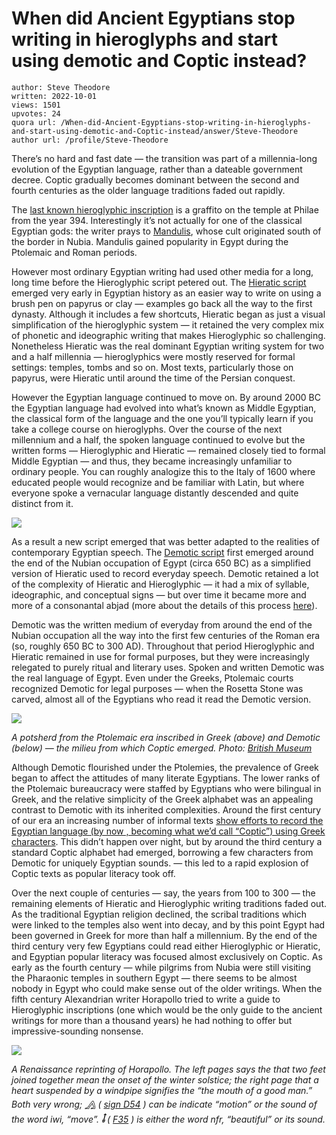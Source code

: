 # When did Ancient Egyptians stop writing in hieroglyphs and start using demotic and Coptic instead?

	author: Steve Theodore
	written: 2022-10-01
	views: 1501
	upvotes: 24
	quora url: /When-did-Ancient-Egyptians-stop-writing-in-hieroglyphs-and-start-using-demotic-and-Coptic-instead/answer/Steve-Theodore
	author url: /profile/Steve-Theodore


There’s no hard and fast date — the transition was part of a millennia-long evolution of the Egyptian language, rather than a dateable government decree. Coptic gradually becomes dominant between the second and fourth centuries as the older language traditions faded out rapidly.

The [last known hieroglyphic inscription](https://en.wikipedia.org/wiki/Graffito_of_Esmet-Akhom) is a graffito on the temple at Philae from the year 394. Interestingly it’s not actually for one of the classical Egyptian gods: the writer prays to [Mandulis](https://en.wikipedia.org/wiki/Mandulis), whose cult originated south of the border in Nubia. Mandulis gained popularity in Egypt during the Ptolemaic and Roman periods.

However most ordinary Egyptian writing had used other media for a long, long time before the Hieroglyphic script petered out. The [Hieratic script](https://omniglot.com/writing/egyptian_hieratic.htm) emerged very early in Egyptian history as an easier way to write on using a brush pen on papyrus or clay — examples go back all the way to the first dynasty. Although it includes a few shortcuts, Hieratic began as just a visual simplification of the hieroglyphic system — it retained the very complex mix of phonetic and ideographic writing that makes Hieroglyphic so challenging. Nonetheless Hieratic was the real dominant Egyptian writing system for two and a half millennia — hieroglyphics were mostly reserved for formal settings: temples, tombs and so on. Most texts, particularly those on papyrus, were Hieratic until around the time of the Persian conquest.

However the Egyptian language continued to move on. By around 2000 BC the Egyptian language had evolved into what’s known as Middle Egyptian, the classical form of the language and the one you’ll typically learn if you take a college course on hieroglyphs. Over the course of the next millennium and a half, the spoken language continued to evolve but the written forms — Hieroglyphic and Hieratic — remained closely tied to formal Middle Egyptian — and thus, they became increasingly unfamiliar to ordinary people. You can roughly analogize this to the Italy of 1600 where educated people would recognize and be familiar with Latin, but where everyone spoke a vernacular language distantly descended and quite distinct from it.

![](https://qph.cf2.quoracdn.net/main-qimg-f984078f331a49fcfe61fd3b125662d8)

As a result a new script emerged that was better adapted to the realities of contemporary Egyptian speech. The [Demotic script](https://omniglot.com/writing/egyptian_demotic.htm) first emerged around the end of the Nubian occupation of Egypt (circa 650 BC) as a simplified version of Hieratic used to record everyday speech. Demotic retained a lot of the complexity of Hieratic and Hieroglyphic — it had a mix of syllable, ideographic, and conceptual signs — but over time it became more and more of a consonantal abjad (more about the details of this process [here](https://www.quora.com/Did-the-Ancient-Egyptians-use-their-own-alphabet-for-writing-Coptic-texts-If-so-why-did-they-also-use-Greek-letters/answer/Steve-Theodore)).

Demotic was the written medium of everyday from around the end of the Nubian occupation all the way into the first few centuries of the Roman era (so, roughly 650 BC to 300 AD). Throughout that period Hieroglyphic and Hieratic remained in use for formal purposes, but they were increasingly relegated to purely ritual and literary uses. Spoken and written Demotic was the real language of Egypt. Even under the Greeks, Ptolemaic courts recognized Demotic for legal purposes — when the Rosetta Stone was carved, almost all of the Egyptians who read it read the Demotic version.

![](https://qph.cf2.quoracdn.net/main-qimg-012b4d596489fc94d55ab245d9c317dc-pjlq)

_A potsherd from the Ptolemaic era inscribed in Greek (above) and Demotic (below) — the milieu from which Coptic emerged. Photo:_ _[British Museum](https://www.britishmuseum.org/collection/object/Y_EA24923)_ 

Although Demotic flourished under the Ptolemies, the prevalence of Greek began to affect the attitudes of many literate Egyptians. The lower ranks of the Ptolemaic bureaucracy were staffed by Egyptians who were bilingual in Greek, and the relative simplicity of the Greek alphabet was an appealing contrast to Demotic with its inherited complexities. Around the first century of our era an increasing number of informal texts [show efforts to record the Egyptian language (by now , becoming what we’d call “Coptic”) using Greek characters](https://www.quora.com/What-factual-evidence-do-novice-and-professional-linguists-give-to-show-against-evidence-from-Jean-Francois-Champollion-that-Coptic-is-derived-from-Greek/answer/Steve-Theodore). This didn’t happen over night, but by around the third century a standard Coptic alphabet had emerged, borrowing a few characters from Demotic for uniquely Egyptian sounds. — this led to a rapid explosion of Coptic texts as popular literacy took off.

Over the next couple of centuries — say, the years from 100 to 300 — the remaining elements of Hieratic and Hieroglyphic writing traditions faded out. As the traditional Egyptian religion declined, the scribal traditions which were linked to the temples also went into decay, and by this point Egypt had been governed in Greek for more than half a millennium. By the end of the third century very few Egyptians could read either Hieroglyphic or Hieratic, and Egyptian popular literacy was focused almost exclusively on Coptic. As early as the fourth century — while pilgrims from Nubia were still visiting the Pharaonic temples in southern Egypt — there seems to be almost nobody in Egypt who could make sense out of the older writings. When the fifth century Alexandrian writer Horapollo tried to write a guide to Hieroglyphic inscriptions (one which would be the only guide to the ancient writings for more than a thousand years) he had nothing to offer but impressive-sounding nonsense.

![](https://qph.cf2.quoracdn.net/main-qimg-20d648efd95c91d92db61effdcc305f3-lq)

_A Renaissance reprinting of Horapollo. The left pages says the that two feet joined together mean the onset of the winter solstice; the right page that a heart suspended by a windpipe signifies the “the mouth of a good man.” Both very wrong;_ ___𓂻___ _(_ _[sign D54](https://en.wikipedia.org/wiki/Legs-forward_(hieroglyph))_ _) can be indicate “motion” or the sound of the word iwi, “move”._ ___𓄤___ _(_ _[F35](https://commons.wikimedia.org/wiki/Category:Nfr_symbol_(hieroglyph))_ _) is either the word nfr, “beautiful” or its sound._ 

